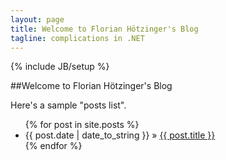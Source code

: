 ```yaml
---
layout: page
title: Welcome to Florian Hötzinger's Blog
tagline: complications in .NET
---
```

{% include JB/setup %}

##Welcome to Florian Hötzinger's Blog

Here's a sample "posts list".

<ul class="posts">
  {% for post in site.posts %}
    <li><span>{{ post.date | date_to_string }}</span> &raquo; <a href="{{ BASE_PATH }}{{ post.url }}">{{ post.title }}</a></li>
  {% endfor %}
</ul>




